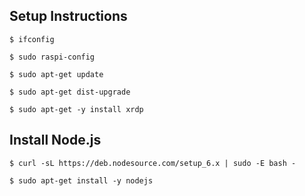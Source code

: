 ## Setup Instructions

    $ ifconfig

    $ sudo raspi-config

    $ sudo apt-get update

    $ sudo apt-get dist-upgrade

    $ sudo apt-get -y install xrdp

## Install Node.js

    $ curl -sL https://deb.nodesource.com/setup_6.x | sudo -E bash -

    $ sudo apt-get install -y nodejs
